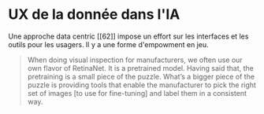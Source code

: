# UX de la donnée dans l'IA

Une approche data centric [[62]] impose un effort sur les interfaces et les outils pour les usagers. Il y a une forme d'empowment en jeu.

> When doing visual inspection for manufacturers, we often use our own flavor of RetinaNet. It is a pretrained model. Having said that, the pretraining is a small piece of the puzzle. What’s a bigger piece of the puzzle is providing tools that enable the manufacturer to pick the right set of images [to use for fine-tuning] and label them in a consistent way.